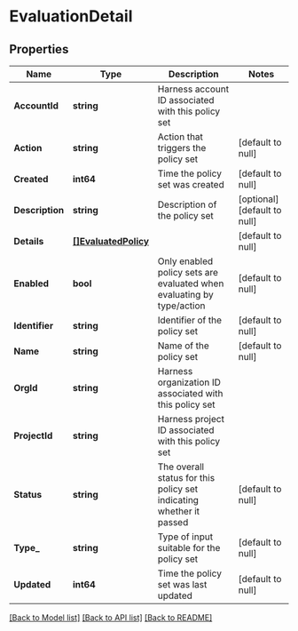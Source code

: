 # EvaluationDetail

## Properties
Name | Type | Description | Notes
------------ | ------------- | ------------- | -------------
**AccountId** | **string** | Harness account ID associated with this policy set | 
**Action** | **string** | Action that triggers the policy set | [default to null]
**Created** | **int64** | Time the policy set was created | [default to null]
**Description** | **string** | Description of the policy set | [optional] [default to null]
**Details** | [**[]EvaluatedPolicy**](EvaluatedPolicy.md) |  | [default to null]
**Enabled** | **bool** | Only enabled policy sets are evaluated when evaluating by type/action | [default to null]
**Identifier** | **string** | Identifier of the policy set | [default to null]
**Name** | **string** | Name of the policy set | [default to null]
**OrgId** | **string** | Harness organization ID associated with this policy set | 
**ProjectId** | **string** | Harness project ID associated with this policy set | 
**Status** | **string** | The overall status for this policy set indicating whether it passed | [default to null]
**Type_** | **string** | Type of input suitable for the policy set | [default to null]
**Updated** | **int64** | Time the policy set was last updated | [default to null]

[[Back to Model list]](../README.md#documentation-for-models) [[Back to API list]](../README.md#documentation-for-api-endpoints) [[Back to README]](../README.md)

